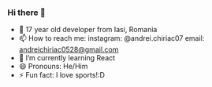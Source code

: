 ### Hi there 👋

<!-- - 🔭 I’m currently working on ... -->
<!-- - 👯 I’m looking to collaborate on ...
- 🤔 I’m looking for help with ... -->
- 💬 17 year old developer from Iasi, Romania
- 📫 How to reach me: instagram: @andrei.chiriac07 email: andreichiriac0528@gmail.com
- 🌱 I’m currently learning React 
- 😄 Pronouns: He/Him
- ⚡ Fun fact: I love sports!:D

